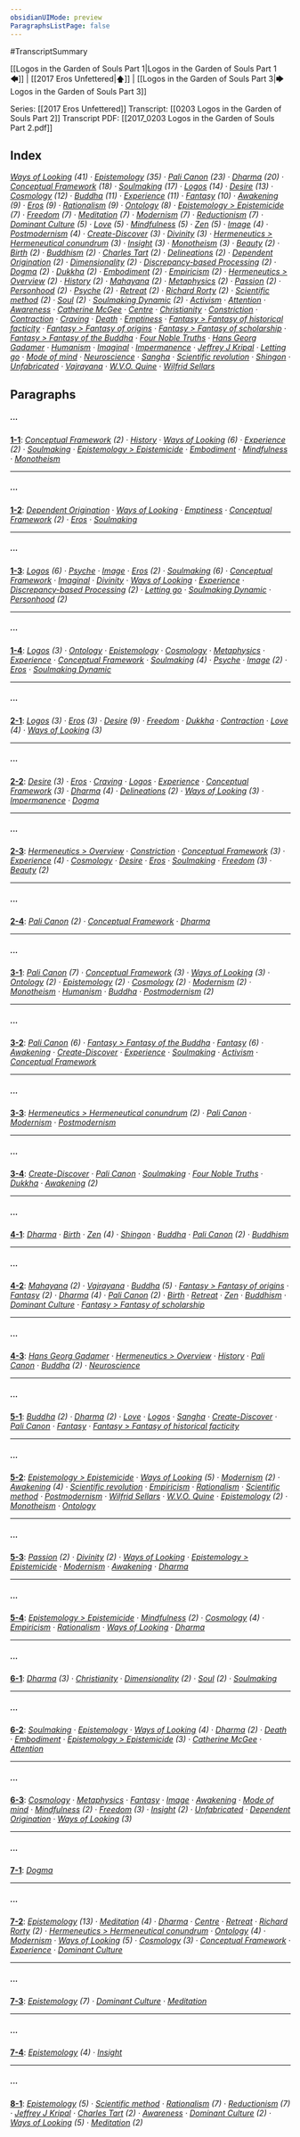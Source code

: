 ```yaml
---
obsidianUIMode: preview
ParagraphsListPage: false
---
```

#TranscriptSummary

[[Logos in the Garden of Souls Part 1|Logos in the Garden of Souls Part 1 🡄]] | [[2017 Eros Unfettered|🡅]] | [[Logos in the Garden of Souls Part 3|🡆 Logos in the Garden of Souls Part 3]]

Series: [[2017 Eros Unfettered]]
Transcript: [[0203 Logos in the Garden of Souls Part 2]]
Transcript PDF: [[2017_0203 Logos in the Garden of Souls Part 2.pdf]]

## Index
<span class="counts">_<a data-href="Ways of Looking" href="Ways+of+Looking" class="internal-link" target="_blank" rel="noopener">Ways of Looking</a> (41) · <a data-href="Epistemology" href="Epistemology" class="internal-link" target="_blank" rel="noopener">Epistemology</a> (35) · <a data-href="Pali Canon" href="Pali+Canon" class="internal-link" target="_blank" rel="noopener">Pali Canon</a> (23) · <a data-href="Dharma" href="Dharma" class="internal-link" target="_blank" rel="noopener">Dharma</a> (20) · <a data-href="Conceptual Framework" href="Conceptual+Framework" class="internal-link" target="_blank" rel="noopener">Conceptual Framework</a> (18) · <a data-href="Soulmaking" href="Soulmaking" class="internal-link" target="_blank" rel="noopener">Soulmaking</a> (17) · <a data-href="Logos" href="Logos" class="internal-link" target="_blank" rel="noopener">Logos</a> (14) · <a data-href="Desire" href="Desire" class="internal-link" target="_blank" rel="noopener">Desire</a> (13) · <a data-href="Cosmology" href="Cosmology" class="internal-link" target="_blank" rel="noopener">Cosmology</a> (12) · <a data-href="Buddha" href="Buddha" class="internal-link" target="_blank" rel="noopener">Buddha</a> (11) · <a data-href="Experience" href="Experience" class="internal-link" target="_blank" rel="noopener">Experience</a> (11) · <a data-href="Fantasy" href="Fantasy" class="internal-link" target="_blank" rel="noopener">Fantasy</a> (10) · <a data-href="Awakening" href="Awakening" class="internal-link" target="_blank" rel="noopener">Awakening</a> (9) · <a data-href="Eros" href="Eros" class="internal-link" target="_blank" rel="noopener">Eros</a> (9) · <a data-href="Rationalism" href="Rationalism" class="internal-link" target="_blank" rel="noopener">Rationalism</a> (9) · <a data-href="Ontology" href="Ontology" class="internal-link" target="_blank" rel="noopener">Ontology</a> (8) · <a data-href="Epistemology#Epistemicide" href="Epistemology#Epistemicide" class="internal-link" target="_blank" rel="noopener">Epistemology &gt; Epistemicide</a> (7) · <a data-href="Freedom" href="Freedom" class="internal-link" target="_blank" rel="noopener">Freedom</a> (7) · <a data-href="Meditation" href="Meditation" class="internal-link" target="_blank" rel="noopener">Meditation</a> (7) · <a data-href="Modernism" href="Modernism" class="internal-link" target="_blank" rel="noopener">Modernism</a> (7) · <a data-href="Reductionism" href="Reductionism" class="internal-link" target="_blank" rel="noopener">Reductionism</a> (7) · <a data-href="Dominant Culture" href="Dominant+Culture" class="internal-link" target="_blank" rel="noopener">Dominant Culture</a> (5) · <a data-href="Love" href="Love" class="internal-link" target="_blank" rel="noopener">Love</a> (5) · <a data-href="Mindfulness" href="Mindfulness" class="internal-link" target="_blank" rel="noopener">Mindfulness</a> (5) · <a data-href="Zen" href="Zen" class="internal-link" target="_blank" rel="noopener">Zen</a> (5) · <a data-href="Image" href="Image" class="internal-link" target="_blank" rel="noopener">Image</a> (4) · <a data-href="Postmodernism" href="Postmodernism" class="internal-link" target="_blank" rel="noopener">Postmodernism</a> (4) · <a data-href="Create-Discover" href="Create-Discover" class="internal-link" target="_blank" rel="noopener">Create-Discover</a> (3) · <a data-href="Divinity" href="Divinity" class="internal-link" target="_blank" rel="noopener">Divinity</a> (3) · <a data-href="Hermeneutics#Hermeneutical conundrum" href="Hermeneutics#Hermeneutical+conundrum" class="internal-link" target="_blank" rel="noopener">Hermeneutics &gt; Hermeneutical conundrum</a> (3) · <a data-href="Insight" href="Insight" class="internal-link" target="_blank" rel="noopener">Insight</a> (3) · <a data-href="Monotheism" href="Monotheism" class="internal-link" target="_blank" rel="noopener">Monotheism</a> (3) · <a data-href="Beauty" href="Beauty" class="internal-link" target="_blank" rel="noopener">Beauty</a> (2) · <a data-href="Birth" href="Birth" class="internal-link" target="_blank" rel="noopener">Birth</a> (2) · <a data-href="Buddhism" href="Buddhism" class="internal-link" target="_blank" rel="noopener">Buddhism</a> (2) · <a data-href="Charles Tart" href="Charles+Tart" class="internal-link" target="_blank" rel="noopener">Charles Tart</a> (2) · <a data-href="Delineations" href="Delineations" class="internal-link" target="_blank" rel="noopener">Delineations</a> (2) · <a data-href="Dependent Origination" href="Dependent+Origination" class="internal-link" target="_blank" rel="noopener">Dependent Origination</a> (2) · <a data-href="Dimensionality" href="Dimensionality" class="internal-link" target="_blank" rel="noopener">Dimensionality</a> (2) · <a data-href="Discrepancy-based Processing" href="Discrepancy-based+Processing" class="internal-link" target="_blank" rel="noopener">Discrepancy-based Processing</a> (2) · <a data-href="Dogma" href="Dogma" class="internal-link" target="_blank" rel="noopener">Dogma</a> (2) · <a data-href="Dukkha" href="Dukkha" class="internal-link" target="_blank" rel="noopener">Dukkha</a> (2) · <a data-href="Embodiment" href="Embodiment" class="internal-link" target="_blank" rel="noopener">Embodiment</a> (2) · <a data-href="Empiricism" href="Empiricism" class="internal-link" target="_blank" rel="noopener">Empiricism</a> (2) · <a data-href="Hermeneutics#Overview" href="Hermeneutics#Overview" class="internal-link" target="_blank" rel="noopener">Hermeneutics &gt; Overview</a> (2) · <a data-href="History" href="History" class="internal-link" target="_blank" rel="noopener">History</a> (2) · <a data-href="Mahayana" href="Mahayana" class="internal-link" target="_blank" rel="noopener">Mahayana</a> (2) · <a data-href="Metaphysics" href="Metaphysics" class="internal-link" target="_blank" rel="noopener">Metaphysics</a> (2) · <a data-href="Passion" href="Passion" class="internal-link" target="_blank" rel="noopener">Passion</a> (2) · <a data-href="Personhood" href="Personhood" class="internal-link" target="_blank" rel="noopener">Personhood</a> (2) · <a data-href="Psyche" href="Psyche" class="internal-link" target="_blank" rel="noopener">Psyche</a> (2) · <a data-href="Retreat" href="Retreat" class="internal-link" target="_blank" rel="noopener">Retreat</a> (2) · <a data-href="Richard Rorty" href="Richard+Rorty" class="internal-link" target="_blank" rel="noopener">Richard Rorty</a> (2) · <a data-href="Scientific method" href="Scientific+method" class="internal-link" target="_blank" rel="noopener">Scientific method</a> (2) · <a data-href="Soul" href="Soul" class="internal-link" target="_blank" rel="noopener">Soul</a> (2) · <a data-href="Soulmaking Dynamic" href="Soulmaking+Dynamic" class="internal-link" target="_blank" rel="noopener">Soulmaking Dynamic</a> (2) · <a data-href="Activism" href="Activism" class="internal-link" target="_blank" rel="noopener">Activism</a> · <a data-href="Attention" href="Attention" class="internal-link" target="_blank" rel="noopener">Attention</a> · <a data-href="Awareness" href="Awareness" class="internal-link" target="_blank" rel="noopener">Awareness</a> · <a data-href="Catherine McGee" href="Catherine+McGee" class="internal-link" target="_blank" rel="noopener">Catherine McGee</a> · <a data-href="Centre" href="Centre" class="internal-link" target="_blank" rel="noopener">Centre</a> · <a data-href="Christianity" href="Christianity" class="internal-link" target="_blank" rel="noopener">Christianity</a> · <a data-href="Constriction" href="Constriction" class="internal-link" target="_blank" rel="noopener">Constriction</a> · <a data-href="Contraction" href="Contraction" class="internal-link" target="_blank" rel="noopener">Contraction</a> · <a data-href="Craving" href="Craving" class="internal-link" target="_blank" rel="noopener">Craving</a> · <a data-href="Death" href="Death" class="internal-link" target="_blank" rel="noopener">Death</a> · <a data-href="Emptiness" href="Emptiness" class="internal-link" target="_blank" rel="noopener">Emptiness</a> · <a data-href="Fantasy#Fantasy of historical facticity" href="Fantasy#Fantasy+of+historical+facticity" class="internal-link" target="_blank" rel="noopener">Fantasy &gt; Fantasy of historical facticity</a> · <a data-href="Fantasy#Fantasy of origins" href="Fantasy#Fantasy+of+origins" class="internal-link" target="_blank" rel="noopener">Fantasy &gt; Fantasy of origins</a> · <a data-href="Fantasy#Fantasy of scholarship" href="Fantasy#Fantasy+of+scholarship" class="internal-link" target="_blank" rel="noopener">Fantasy &gt; Fantasy of scholarship</a> · <a data-href="Fantasy#Fantasy of the Buddha" href="Fantasy#Fantasy+of+the+Buddha" class="internal-link" target="_blank" rel="noopener">Fantasy &gt; Fantasy of the Buddha</a> · <a data-href="Four Noble Truths" href="Four+Noble+Truths" class="internal-link" target="_blank" rel="noopener">Four Noble Truths</a> · <a data-href="Hans Georg Gadamer" href="Hans+Georg+Gadamer" class="internal-link" target="_blank" rel="noopener">Hans Georg Gadamer</a> · <a data-href="Humanism" href="Humanism" class="internal-link" target="_blank" rel="noopener">Humanism</a> · <a data-href="Imaginal" href="Imaginal" class="internal-link" target="_blank" rel="noopener">Imaginal</a> · <a data-href="Impermanence" href="Impermanence" class="internal-link" target="_blank" rel="noopener">Impermanence</a> · <a data-href="Jeffrey J Kripal" href="Jeffrey+J+Kripal" class="internal-link" target="_blank" rel="noopener">Jeffrey J Kripal</a> · <a data-href="Letting go" href="Letting+go" class="internal-link" target="_blank" rel="noopener">Letting go</a> · <a data-href="Mode of mind" href="Mode+of+mind" class="internal-link" target="_blank" rel="noopener">Mode of mind</a> · <a data-href="Neuroscience" href="Neuroscience" class="internal-link" target="_blank" rel="noopener">Neuroscience</a> · <a data-href="Sangha" href="Sangha" class="internal-link" target="_blank" rel="noopener">Sangha</a> · <a data-href="Scientific revolution" href="Scientific+revolution" class="internal-link" target="_blank" rel="noopener">Scientific revolution</a> · <a data-href="Shingon" href="Shingon" class="internal-link" target="_blank" rel="noopener">Shingon</a> · <a data-href="Unfabricated" href="Unfabricated" class="internal-link" target="_blank" rel="noopener">Unfabricated</a> · <a data-href="Vajrayana" href="Vajrayana" class="internal-link" target="_blank" rel="noopener">Vajrayana</a> · <a data-href="W.V.O. Quine" href="W.V.O.+Quine" class="internal-link" target="_blank" rel="noopener">W.V.O. Quine</a> · <a data-href="Wilfrid Sellars" href="Wilfrid+Sellars" class="internal-link" target="_blank" rel="noopener">Wilfrid Sellars</a>_</span>
<br/>

## Paragraphs

##### ...
<span class="counts">**<a data-href="0203 Logos in the Garden of Souls Part 2#^1-1" href="0203+Logos+in+the+Garden+of+Souls+Part+2#^1-1" class="internal-link" target="_blank" rel="noopener">1-1</a>**: _<a data-href="Conceptual Framework" href="Conceptual+Framework" class="internal-link" target="_blank" rel="noopener">Conceptual Framework</a> (2) · <a data-href="History" href="History" class="internal-link" target="_blank" rel="noopener">History</a> · <a data-href="Ways of Looking" href="Ways+of+Looking" class="internal-link" target="_blank" rel="noopener">Ways of Looking</a> (6) · <a data-href="Experience" href="Experience" class="internal-link" target="_blank" rel="noopener">Experience</a> (2) · <a data-href="Soulmaking" href="Soulmaking" class="internal-link" target="_blank" rel="noopener">Soulmaking</a> · <a data-href="Epistemology#Epistemicide" href="Epistemology#Epistemicide" class="internal-link" target="_blank" rel="noopener">Epistemology &gt; Epistemicide</a> · <a data-href="Embodiment" href="Embodiment" class="internal-link" target="_blank" rel="noopener">Embodiment</a> · <a data-href="Mindfulness" href="Mindfulness" class="internal-link" target="_blank" rel="noopener">Mindfulness</a> · <a data-href="Monotheism" href="Monotheism" class="internal-link" target="_blank" rel="noopener">Monotheism</a>_</span>

---
##### ...
<span class="counts">**<a data-href="0203 Logos in the Garden of Souls Part 2#^1-2" href="0203+Logos+in+the+Garden+of+Souls+Part+2#^1-2" class="internal-link" target="_blank" rel="noopener">1-2</a>**: _<a data-href="Dependent Origination" href="Dependent+Origination" class="internal-link" target="_blank" rel="noopener">Dependent Origination</a> · <a data-href="Ways of Looking" href="Ways+of+Looking" class="internal-link" target="_blank" rel="noopener">Ways of Looking</a> · <a data-href="Emptiness" href="Emptiness" class="internal-link" target="_blank" rel="noopener">Emptiness</a> · <a data-href="Conceptual Framework" href="Conceptual+Framework" class="internal-link" target="_blank" rel="noopener">Conceptual Framework</a> (2) · <a data-href="Eros" href="Eros" class="internal-link" target="_blank" rel="noopener">Eros</a> · <a data-href="Soulmaking" href="Soulmaking" class="internal-link" target="_blank" rel="noopener">Soulmaking</a>_</span>

---
##### ...
<span class="counts">**<a data-href="0203 Logos in the Garden of Souls Part 2#^1-3" href="0203+Logos+in+the+Garden+of+Souls+Part+2#^1-3" class="internal-link" target="_blank" rel="noopener">1-3</a>**: _<a data-href="Logos" href="Logos" class="internal-link" target="_blank" rel="noopener">Logos</a> (6) · <a data-href="Psyche" href="Psyche" class="internal-link" target="_blank" rel="noopener">Psyche</a> · <a data-href="Image" href="Image" class="internal-link" target="_blank" rel="noopener">Image</a> · <a data-href="Eros" href="Eros" class="internal-link" target="_blank" rel="noopener">Eros</a> (2) · <a data-href="Soulmaking" href="Soulmaking" class="internal-link" target="_blank" rel="noopener">Soulmaking</a> (6) · <a data-href="Conceptual Framework" href="Conceptual+Framework" class="internal-link" target="_blank" rel="noopener">Conceptual Framework</a> · <a data-href="Imaginal" href="Imaginal" class="internal-link" target="_blank" rel="noopener">Imaginal</a> · <a data-href="Divinity" href="Divinity" class="internal-link" target="_blank" rel="noopener">Divinity</a> · <a data-href="Ways of Looking" href="Ways+of+Looking" class="internal-link" target="_blank" rel="noopener">Ways of Looking</a> · <a data-href="Experience" href="Experience" class="internal-link" target="_blank" rel="noopener">Experience</a> · <a data-href="Discrepancy-based Processing" href="Discrepancy-based+Processing" class="internal-link" target="_blank" rel="noopener">Discrepancy-based Processing</a> (2) · <a data-href="Letting go" href="Letting+go" class="internal-link" target="_blank" rel="noopener">Letting go</a> · <a data-href="Soulmaking Dynamic" href="Soulmaking+Dynamic" class="internal-link" target="_blank" rel="noopener">Soulmaking Dynamic</a> · <a data-href="Personhood" href="Personhood" class="internal-link" target="_blank" rel="noopener">Personhood</a> (2)_</span>

---
##### ...
<span class="counts">**<a data-href="0203 Logos in the Garden of Souls Part 2#^1-4" href="0203+Logos+in+the+Garden+of+Souls+Part+2#^1-4" class="internal-link" target="_blank" rel="noopener">1-4</a>**: _<a data-href="Logos" href="Logos" class="internal-link" target="_blank" rel="noopener">Logos</a> (3) · <a data-href="Ontology" href="Ontology" class="internal-link" target="_blank" rel="noopener">Ontology</a> · <a data-href="Epistemology" href="Epistemology" class="internal-link" target="_blank" rel="noopener">Epistemology</a> · <a data-href="Cosmology" href="Cosmology" class="internal-link" target="_blank" rel="noopener">Cosmology</a> · <a data-href="Metaphysics" href="Metaphysics" class="internal-link" target="_blank" rel="noopener">Metaphysics</a> · <a data-href="Experience" href="Experience" class="internal-link" target="_blank" rel="noopener">Experience</a> · <a data-href="Conceptual Framework" href="Conceptual+Framework" class="internal-link" target="_blank" rel="noopener">Conceptual Framework</a> · <a data-href="Soulmaking" href="Soulmaking" class="internal-link" target="_blank" rel="noopener">Soulmaking</a> (4) · <a data-href="Psyche" href="Psyche" class="internal-link" target="_blank" rel="noopener">Psyche</a> · <a data-href="Image" href="Image" class="internal-link" target="_blank" rel="noopener">Image</a> (2) · <a data-href="Eros" href="Eros" class="internal-link" target="_blank" rel="noopener">Eros</a> · <a data-href="Soulmaking Dynamic" href="Soulmaking+Dynamic" class="internal-link" target="_blank" rel="noopener">Soulmaking Dynamic</a>_</span>

---
##### ...
<span class="counts">**<a data-href="0203 Logos in the Garden of Souls Part 2#^2-1" href="0203+Logos+in+the+Garden+of+Souls+Part+2#^2-1" class="internal-link" target="_blank" rel="noopener">2-1</a>**: _<a data-href="Logos" href="Logos" class="internal-link" target="_blank" rel="noopener">Logos</a> (3) · <a data-href="Eros" href="Eros" class="internal-link" target="_blank" rel="noopener">Eros</a> (3) · <a data-href="Desire" href="Desire" class="internal-link" target="_blank" rel="noopener">Desire</a> (9) · <a data-href="Freedom" href="Freedom" class="internal-link" target="_blank" rel="noopener">Freedom</a> · <a data-href="Dukkha" href="Dukkha" class="internal-link" target="_blank" rel="noopener">Dukkha</a> · <a data-href="Contraction" href="Contraction" class="internal-link" target="_blank" rel="noopener">Contraction</a> · <a data-href="Love" href="Love" class="internal-link" target="_blank" rel="noopener">Love</a> (4) · <a data-href="Ways of Looking" href="Ways+of+Looking" class="internal-link" target="_blank" rel="noopener">Ways of Looking</a> (3)_</span>

---
##### ...
<span class="counts">**<a data-href="0203 Logos in the Garden of Souls Part 2#^2-2" href="0203+Logos+in+the+Garden+of+Souls+Part+2#^2-2" class="internal-link" target="_blank" rel="noopener">2-2</a>**: _<a data-href="Desire" href="Desire" class="internal-link" target="_blank" rel="noopener">Desire</a> (3) · <a data-href="Eros" href="Eros" class="internal-link" target="_blank" rel="noopener">Eros</a> · <a data-href="Craving" href="Craving" class="internal-link" target="_blank" rel="noopener">Craving</a> · <a data-href="Logos" href="Logos" class="internal-link" target="_blank" rel="noopener">Logos</a> · <a data-href="Experience" href="Experience" class="internal-link" target="_blank" rel="noopener">Experience</a> · <a data-href="Conceptual Framework" href="Conceptual+Framework" class="internal-link" target="_blank" rel="noopener">Conceptual Framework</a> (3) · <a data-href="Dharma" href="Dharma" class="internal-link" target="_blank" rel="noopener">Dharma</a> (4) · <a data-href="Delineations" href="Delineations" class="internal-link" target="_blank" rel="noopener">Delineations</a> (2) · <a data-href="Ways of Looking" href="Ways+of+Looking" class="internal-link" target="_blank" rel="noopener">Ways of Looking</a> (3) · <a data-href="Impermanence" href="Impermanence" class="internal-link" target="_blank" rel="noopener">Impermanence</a> · <a data-href="Dogma" href="Dogma" class="internal-link" target="_blank" rel="noopener">Dogma</a>_</span>

---
##### ...
<span class="counts">**<a data-href="0203 Logos in the Garden of Souls Part 2#^2-3" href="0203+Logos+in+the+Garden+of+Souls+Part+2#^2-3" class="internal-link" target="_blank" rel="noopener">2-3</a>**: _<a data-href="Hermeneutics#Overview" href="Hermeneutics#Overview" class="internal-link" target="_blank" rel="noopener">Hermeneutics &gt; Overview</a> · <a data-href="Constriction" href="Constriction" class="internal-link" target="_blank" rel="noopener">Constriction</a> · <a data-href="Conceptual Framework" href="Conceptual+Framework" class="internal-link" target="_blank" rel="noopener">Conceptual Framework</a> (3) · <a data-href="Experience" href="Experience" class="internal-link" target="_blank" rel="noopener">Experience</a> (4) · <a data-href="Cosmology" href="Cosmology" class="internal-link" target="_blank" rel="noopener">Cosmology</a> · <a data-href="Desire" href="Desire" class="internal-link" target="_blank" rel="noopener">Desire</a> · <a data-href="Eros" href="Eros" class="internal-link" target="_blank" rel="noopener">Eros</a> · <a data-href="Soulmaking" href="Soulmaking" class="internal-link" target="_blank" rel="noopener">Soulmaking</a> · <a data-href="Freedom" href="Freedom" class="internal-link" target="_blank" rel="noopener">Freedom</a> (3) · <a data-href="Beauty" href="Beauty" class="internal-link" target="_blank" rel="noopener">Beauty</a> (2)_</span>

---
##### ...
<span class="counts">**<a data-href="0203 Logos in the Garden of Souls Part 2#^2-4" href="0203+Logos+in+the+Garden+of+Souls+Part+2#^2-4" class="internal-link" target="_blank" rel="noopener">2-4</a>**: _<a data-href="Pali Canon" href="Pali+Canon" class="internal-link" target="_blank" rel="noopener">Pali Canon</a> (2) · <a data-href="Conceptual Framework" href="Conceptual+Framework" class="internal-link" target="_blank" rel="noopener">Conceptual Framework</a> · <a data-href="Dharma" href="Dharma" class="internal-link" target="_blank" rel="noopener">Dharma</a>_</span>

---
##### ...
<span class="counts">**<a data-href="0203 Logos in the Garden of Souls Part 2#^3-1" href="0203+Logos+in+the+Garden+of+Souls+Part+2#^3-1" class="internal-link" target="_blank" rel="noopener">3-1</a>**: _<a data-href="Pali Canon" href="Pali+Canon" class="internal-link" target="_blank" rel="noopener">Pali Canon</a> (7) · <a data-href="Conceptual Framework" href="Conceptual+Framework" class="internal-link" target="_blank" rel="noopener">Conceptual Framework</a> (3) · <a data-href="Ways of Looking" href="Ways+of+Looking" class="internal-link" target="_blank" rel="noopener">Ways of Looking</a> (3) · <a data-href="Ontology" href="Ontology" class="internal-link" target="_blank" rel="noopener">Ontology</a> (2) · <a data-href="Epistemology" href="Epistemology" class="internal-link" target="_blank" rel="noopener">Epistemology</a> (2) · <a data-href="Cosmology" href="Cosmology" class="internal-link" target="_blank" rel="noopener">Cosmology</a> (2) · <a data-href="Modernism" href="Modernism" class="internal-link" target="_blank" rel="noopener">Modernism</a> (2) · <a data-href="Monotheism" href="Monotheism" class="internal-link" target="_blank" rel="noopener">Monotheism</a> · <a data-href="Humanism" href="Humanism" class="internal-link" target="_blank" rel="noopener">Humanism</a> · <a data-href="Buddha" href="Buddha" class="internal-link" target="_blank" rel="noopener">Buddha</a> · <a data-href="Postmodernism" href="Postmodernism" class="internal-link" target="_blank" rel="noopener">Postmodernism</a> (2)_</span>

---
##### ...
<span class="counts">**<a data-href="0203 Logos in the Garden of Souls Part 2#^3-2" href="0203+Logos+in+the+Garden+of+Souls+Part+2#^3-2" class="internal-link" target="_blank" rel="noopener">3-2</a>**: _<a data-href="Pali Canon" href="Pali+Canon" class="internal-link" target="_blank" rel="noopener">Pali Canon</a> (6) · <a data-href="Fantasy#Fantasy of the Buddha" href="Fantasy#Fantasy+of+the+Buddha" class="internal-link" target="_blank" rel="noopener">Fantasy &gt; Fantasy of the Buddha</a> · <a data-href="Fantasy" href="Fantasy" class="internal-link" target="_blank" rel="noopener">Fantasy</a> (6) · <a data-href="Awakening" href="Awakening" class="internal-link" target="_blank" rel="noopener">Awakening</a> · <a data-href="Create-Discover" href="Create-Discover" class="internal-link" target="_blank" rel="noopener">Create-Discover</a> · <a data-href="Experience" href="Experience" class="internal-link" target="_blank" rel="noopener">Experience</a> · <a data-href="Soulmaking" href="Soulmaking" class="internal-link" target="_blank" rel="noopener">Soulmaking</a> · <a data-href="Activism" href="Activism" class="internal-link" target="_blank" rel="noopener">Activism</a> · <a data-href="Conceptual Framework" href="Conceptual+Framework" class="internal-link" target="_blank" rel="noopener">Conceptual Framework</a>_</span>

---
##### ...
<span class="counts">**<a data-href="0203 Logos in the Garden of Souls Part 2#^3-3" href="0203+Logos+in+the+Garden+of+Souls+Part+2#^3-3" class="internal-link" target="_blank" rel="noopener">3-3</a>**: _<a data-href="Hermeneutics#Hermeneutical conundrum" href="Hermeneutics#Hermeneutical+conundrum" class="internal-link" target="_blank" rel="noopener">Hermeneutics &gt; Hermeneutical conundrum</a> (2) · <a data-href="Pali Canon" href="Pali+Canon" class="internal-link" target="_blank" rel="noopener">Pali Canon</a> · <a data-href="Modernism" href="Modernism" class="internal-link" target="_blank" rel="noopener">Modernism</a> · <a data-href="Postmodernism" href="Postmodernism" class="internal-link" target="_blank" rel="noopener">Postmodernism</a>_</span>

---
##### ...
<span class="counts">**<a data-href="0203 Logos in the Garden of Souls Part 2#^3-4" href="0203+Logos+in+the+Garden+of+Souls+Part+2#^3-4" class="internal-link" target="_blank" rel="noopener">3-4</a>**: _<a data-href="Create-Discover" href="Create-Discover" class="internal-link" target="_blank" rel="noopener">Create-Discover</a> · <a data-href="Pali Canon" href="Pali+Canon" class="internal-link" target="_blank" rel="noopener">Pali Canon</a> · <a data-href="Soulmaking" href="Soulmaking" class="internal-link" target="_blank" rel="noopener">Soulmaking</a> · <a data-href="Four Noble Truths" href="Four+Noble+Truths" class="internal-link" target="_blank" rel="noopener">Four Noble Truths</a> · <a data-href="Dukkha" href="Dukkha" class="internal-link" target="_blank" rel="noopener">Dukkha</a> · <a data-href="Awakening" href="Awakening" class="internal-link" target="_blank" rel="noopener">Awakening</a> (2)_</span>

---
##### ...
<span class="counts">**<a data-href="0203 Logos in the Garden of Souls Part 2#^4-1" href="0203+Logos+in+the+Garden+of+Souls+Part+2#^4-1" class="internal-link" target="_blank" rel="noopener">4-1</a>**: _<a data-href="Dharma" href="Dharma" class="internal-link" target="_blank" rel="noopener">Dharma</a> · <a data-href="Birth" href="Birth" class="internal-link" target="_blank" rel="noopener">Birth</a> · <a data-href="Zen" href="Zen" class="internal-link" target="_blank" rel="noopener">Zen</a> (4) · <a data-href="Shingon" href="Shingon" class="internal-link" target="_blank" rel="noopener">Shingon</a> · <a data-href="Buddha" href="Buddha" class="internal-link" target="_blank" rel="noopener">Buddha</a> · <a data-href="Pali Canon" href="Pali+Canon" class="internal-link" target="_blank" rel="noopener">Pali Canon</a> (2) · <a data-href="Buddhism" href="Buddhism" class="internal-link" target="_blank" rel="noopener">Buddhism</a>_</span>

---
##### ...
<span class="counts">**<a data-href="0203 Logos in the Garden of Souls Part 2#^4-2" href="0203+Logos+in+the+Garden+of+Souls+Part+2#^4-2" class="internal-link" target="_blank" rel="noopener">4-2</a>**: _<a data-href="Mahayana" href="Mahayana" class="internal-link" target="_blank" rel="noopener">Mahayana</a> (2) · <a data-href="Vajrayana" href="Vajrayana" class="internal-link" target="_blank" rel="noopener">Vajrayana</a> · <a data-href="Buddha" href="Buddha" class="internal-link" target="_blank" rel="noopener">Buddha</a> (5) · <a data-href="Fantasy#Fantasy of origins" href="Fantasy#Fantasy+of+origins" class="internal-link" target="_blank" rel="noopener">Fantasy &gt; Fantasy of origins</a> · <a data-href="Fantasy" href="Fantasy" class="internal-link" target="_blank" rel="noopener">Fantasy</a> (2) · <a data-href="Dharma" href="Dharma" class="internal-link" target="_blank" rel="noopener">Dharma</a> (4) · <a data-href="Pali Canon" href="Pali+Canon" class="internal-link" target="_blank" rel="noopener">Pali Canon</a> (2) · <a data-href="Birth" href="Birth" class="internal-link" target="_blank" rel="noopener">Birth</a> · <a data-href="Retreat" href="Retreat" class="internal-link" target="_blank" rel="noopener">Retreat</a> · <a data-href="Zen" href="Zen" class="internal-link" target="_blank" rel="noopener">Zen</a> · <a data-href="Buddhism" href="Buddhism" class="internal-link" target="_blank" rel="noopener">Buddhism</a> · <a data-href="Dominant Culture" href="Dominant+Culture" class="internal-link" target="_blank" rel="noopener">Dominant Culture</a> · <a data-href="Fantasy#Fantasy of scholarship" href="Fantasy#Fantasy+of+scholarship" class="internal-link" target="_blank" rel="noopener">Fantasy &gt; Fantasy of scholarship</a>_</span>

---
##### ...
<span class="counts">**<a data-href="0203 Logos in the Garden of Souls Part 2#^4-3" href="0203+Logos+in+the+Garden+of+Souls+Part+2#^4-3" class="internal-link" target="_blank" rel="noopener">4-3</a>**: _<a data-href="Hans Georg Gadamer" href="Hans+Georg+Gadamer" class="internal-link" target="_blank" rel="noopener">Hans Georg Gadamer</a> · <a data-href="Hermeneutics#Overview" href="Hermeneutics#Overview" class="internal-link" target="_blank" rel="noopener">Hermeneutics &gt; Overview</a> · <a data-href="History" href="History" class="internal-link" target="_blank" rel="noopener">History</a> · <a data-href="Pali Canon" href="Pali+Canon" class="internal-link" target="_blank" rel="noopener">Pali Canon</a> · <a data-href="Buddha" href="Buddha" class="internal-link" target="_blank" rel="noopener">Buddha</a> (2) · <a data-href="Neuroscience" href="Neuroscience" class="internal-link" target="_blank" rel="noopener">Neuroscience</a>_</span>

---
##### ...
<span class="counts">**<a data-href="0203 Logos in the Garden of Souls Part 2#^5-1" href="0203+Logos+in+the+Garden+of+Souls+Part+2#^5-1" class="internal-link" target="_blank" rel="noopener">5-1</a>**: _<a data-href="Buddha" href="Buddha" class="internal-link" target="_blank" rel="noopener">Buddha</a> (2) · <a data-href="Dharma" href="Dharma" class="internal-link" target="_blank" rel="noopener">Dharma</a> (2) · <a data-href="Love" href="Love" class="internal-link" target="_blank" rel="noopener">Love</a> · <a data-href="Logos" href="Logos" class="internal-link" target="_blank" rel="noopener">Logos</a> · <a data-href="Sangha" href="Sangha" class="internal-link" target="_blank" rel="noopener">Sangha</a> · <a data-href="Create-Discover" href="Create-Discover" class="internal-link" target="_blank" rel="noopener">Create-Discover</a> · <a data-href="Pali Canon" href="Pali+Canon" class="internal-link" target="_blank" rel="noopener">Pali Canon</a> · <a data-href="Fantasy" href="Fantasy" class="internal-link" target="_blank" rel="noopener">Fantasy</a> · <a data-href="Fantasy#Fantasy of historical facticity" href="Fantasy#Fantasy+of+historical+facticity" class="internal-link" target="_blank" rel="noopener">Fantasy &gt; Fantasy of historical facticity</a>_</span>

---
##### ...
<span class="counts">**<a data-href="0203 Logos in the Garden of Souls Part 2#^5-2" href="0203+Logos+in+the+Garden+of+Souls+Part+2#^5-2" class="internal-link" target="_blank" rel="noopener">5-2</a>**: _<a data-href="Epistemology#Epistemicide" href="Epistemology#Epistemicide" class="internal-link" target="_blank" rel="noopener">Epistemology &gt; Epistemicide</a> · <a data-href="Ways of Looking" href="Ways+of+Looking" class="internal-link" target="_blank" rel="noopener">Ways of Looking</a> (5) · <a data-href="Modernism" href="Modernism" class="internal-link" target="_blank" rel="noopener">Modernism</a> (2) · <a data-href="Awakening" href="Awakening" class="internal-link" target="_blank" rel="noopener">Awakening</a> (4) · <a data-href="Scientific revolution" href="Scientific+revolution" class="internal-link" target="_blank" rel="noopener">Scientific revolution</a> · <a data-href="Empiricism" href="Empiricism" class="internal-link" target="_blank" rel="noopener">Empiricism</a> · <a data-href="Rationalism" href="Rationalism" class="internal-link" target="_blank" rel="noopener">Rationalism</a> · <a data-href="Scientific method" href="Scientific+method" class="internal-link" target="_blank" rel="noopener">Scientific method</a> · <a data-href="Postmodernism" href="Postmodernism" class="internal-link" target="_blank" rel="noopener">Postmodernism</a> · <a data-href="Wilfrid Sellars" href="Wilfrid+Sellars" class="internal-link" target="_blank" rel="noopener">Wilfrid Sellars</a> · <a data-href="W.V.O. Quine" href="W.V.O.+Quine" class="internal-link" target="_blank" rel="noopener">W.V.O. Quine</a> · <a data-href="Epistemology" href="Epistemology" class="internal-link" target="_blank" rel="noopener">Epistemology</a> (2) · <a data-href="Monotheism" href="Monotheism" class="internal-link" target="_blank" rel="noopener">Monotheism</a> · <a data-href="Ontology" href="Ontology" class="internal-link" target="_blank" rel="noopener">Ontology</a>_</span>

---
##### ...
<span class="counts">**<a data-href="0203 Logos in the Garden of Souls Part 2#^5-3" href="0203+Logos+in+the+Garden+of+Souls+Part+2#^5-3" class="internal-link" target="_blank" rel="noopener">5-3</a>**: _<a data-href="Passion" href="Passion" class="internal-link" target="_blank" rel="noopener">Passion</a> (2) · <a data-href="Divinity" href="Divinity" class="internal-link" target="_blank" rel="noopener">Divinity</a> (2) · <a data-href="Ways of Looking" href="Ways+of+Looking" class="internal-link" target="_blank" rel="noopener">Ways of Looking</a> · <a data-href="Epistemology#Epistemicide" href="Epistemology#Epistemicide" class="internal-link" target="_blank" rel="noopener">Epistemology &gt; Epistemicide</a> · <a data-href="Modernism" href="Modernism" class="internal-link" target="_blank" rel="noopener">Modernism</a> · <a data-href="Awakening" href="Awakening" class="internal-link" target="_blank" rel="noopener">Awakening</a> · <a data-href="Dharma" href="Dharma" class="internal-link" target="_blank" rel="noopener">Dharma</a>_</span>

---
##### ...
<span class="counts">**<a data-href="0203 Logos in the Garden of Souls Part 2#^5-4" href="0203+Logos+in+the+Garden+of+Souls+Part+2#^5-4" class="internal-link" target="_blank" rel="noopener">5-4</a>**: _<a data-href="Epistemology#Epistemicide" href="Epistemology#Epistemicide" class="internal-link" target="_blank" rel="noopener">Epistemology &gt; Epistemicide</a> · <a data-href="Mindfulness" href="Mindfulness" class="internal-link" target="_blank" rel="noopener">Mindfulness</a> (2) · <a data-href="Cosmology" href="Cosmology" class="internal-link" target="_blank" rel="noopener">Cosmology</a> (4) · <a data-href="Empiricism" href="Empiricism" class="internal-link" target="_blank" rel="noopener">Empiricism</a> · <a data-href="Rationalism" href="Rationalism" class="internal-link" target="_blank" rel="noopener">Rationalism</a> · <a data-href="Ways of Looking" href="Ways+of+Looking" class="internal-link" target="_blank" rel="noopener">Ways of Looking</a> · <a data-href="Dharma" href="Dharma" class="internal-link" target="_blank" rel="noopener">Dharma</a>_</span>

---
##### ...
<span class="counts">**<a data-href="0203 Logos in the Garden of Souls Part 2#^6-1" href="0203+Logos+in+the+Garden+of+Souls+Part+2#^6-1" class="internal-link" target="_blank" rel="noopener">6-1</a>**: _<a data-href="Dharma" href="Dharma" class="internal-link" target="_blank" rel="noopener">Dharma</a> (3) · <a data-href="Christianity" href="Christianity" class="internal-link" target="_blank" rel="noopener">Christianity</a> · <a data-href="Dimensionality" href="Dimensionality" class="internal-link" target="_blank" rel="noopener">Dimensionality</a> (2) · <a data-href="Soul" href="Soul" class="internal-link" target="_blank" rel="noopener">Soul</a> (2) · <a data-href="Soulmaking" href="Soulmaking" class="internal-link" target="_blank" rel="noopener">Soulmaking</a>_</span>

---
##### ...
<span class="counts">**<a data-href="0203 Logos in the Garden of Souls Part 2#^6-2" href="0203+Logos+in+the+Garden+of+Souls+Part+2#^6-2" class="internal-link" target="_blank" rel="noopener">6-2</a>**: _<a data-href="Soulmaking" href="Soulmaking" class="internal-link" target="_blank" rel="noopener">Soulmaking</a> · <a data-href="Epistemology" href="Epistemology" class="internal-link" target="_blank" rel="noopener">Epistemology</a> · <a data-href="Ways of Looking" href="Ways+of+Looking" class="internal-link" target="_blank" rel="noopener">Ways of Looking</a> (4) · <a data-href="Dharma" href="Dharma" class="internal-link" target="_blank" rel="noopener">Dharma</a> (2) · <a data-href="Death" href="Death" class="internal-link" target="_blank" rel="noopener">Death</a> · <a data-href="Embodiment" href="Embodiment" class="internal-link" target="_blank" rel="noopener">Embodiment</a> · <a data-href="Epistemology#Epistemicide" href="Epistemology#Epistemicide" class="internal-link" target="_blank" rel="noopener">Epistemology &gt; Epistemicide</a> (3) · <a data-href="Catherine McGee" href="Catherine+McGee" class="internal-link" target="_blank" rel="noopener">Catherine McGee</a> · <a data-href="Attention" href="Attention" class="internal-link" target="_blank" rel="noopener">Attention</a>_</span>

---
##### ...
<span class="counts">**<a data-href="0203 Logos in the Garden of Souls Part 2#^6-3" href="0203+Logos+in+the+Garden+of+Souls+Part+2#^6-3" class="internal-link" target="_blank" rel="noopener">6-3</a>**: _<a data-href="Cosmology" href="Cosmology" class="internal-link" target="_blank" rel="noopener">Cosmology</a> · <a data-href="Metaphysics" href="Metaphysics" class="internal-link" target="_blank" rel="noopener">Metaphysics</a> · <a data-href="Fantasy" href="Fantasy" class="internal-link" target="_blank" rel="noopener">Fantasy</a> · <a data-href="Image" href="Image" class="internal-link" target="_blank" rel="noopener">Image</a> · <a data-href="Awakening" href="Awakening" class="internal-link" target="_blank" rel="noopener">Awakening</a> · <a data-href="Mode of mind" href="Mode+of+mind" class="internal-link" target="_blank" rel="noopener">Mode of mind</a> · <a data-href="Mindfulness" href="Mindfulness" class="internal-link" target="_blank" rel="noopener">Mindfulness</a> (2) · <a data-href="Freedom" href="Freedom" class="internal-link" target="_blank" rel="noopener">Freedom</a> (3) · <a data-href="Insight" href="Insight" class="internal-link" target="_blank" rel="noopener">Insight</a> (2) · <a data-href="Unfabricated" href="Unfabricated" class="internal-link" target="_blank" rel="noopener">Unfabricated</a> · <a data-href="Dependent Origination" href="Dependent+Origination" class="internal-link" target="_blank" rel="noopener">Dependent Origination</a> · <a data-href="Ways of Looking" href="Ways+of+Looking" class="internal-link" target="_blank" rel="noopener">Ways of Looking</a> (3)_</span>

---
##### ...
<span class="counts">**<a data-href="0203 Logos in the Garden of Souls Part 2#^7-1" href="0203+Logos+in+the+Garden+of+Souls+Part+2#^7-1" class="internal-link" target="_blank" rel="noopener">7-1</a>**: _<a data-href="Dogma" href="Dogma" class="internal-link" target="_blank" rel="noopener">Dogma</a>_</span>

---
##### ...
<span class="counts">**<a data-href="0203 Logos in the Garden of Souls Part 2#^7-2" href="0203+Logos+in+the+Garden+of+Souls+Part+2#^7-2" class="internal-link" target="_blank" rel="noopener">7-2</a>**: _<a data-href="Epistemology" href="Epistemology" class="internal-link" target="_blank" rel="noopener">Epistemology</a> (13) · <a data-href="Meditation" href="Meditation" class="internal-link" target="_blank" rel="noopener">Meditation</a> (4) · <a data-href="Dharma" href="Dharma" class="internal-link" target="_blank" rel="noopener">Dharma</a> · <a data-href="Centre" href="Centre" class="internal-link" target="_blank" rel="noopener">Centre</a> · <a data-href="Retreat" href="Retreat" class="internal-link" target="_blank" rel="noopener">Retreat</a> · <a data-href="Richard Rorty" href="Richard+Rorty" class="internal-link" target="_blank" rel="noopener">Richard Rorty</a> (2) · <a data-href="Hermeneutics#Hermeneutical conundrum" href="Hermeneutics#Hermeneutical+conundrum" class="internal-link" target="_blank" rel="noopener">Hermeneutics &gt; Hermeneutical conundrum</a> · <a data-href="Ontology" href="Ontology" class="internal-link" target="_blank" rel="noopener">Ontology</a> (4) · <a data-href="Modernism" href="Modernism" class="internal-link" target="_blank" rel="noopener">Modernism</a> · <a data-href="Ways of Looking" href="Ways+of+Looking" class="internal-link" target="_blank" rel="noopener">Ways of Looking</a> (5) · <a data-href="Cosmology" href="Cosmology" class="internal-link" target="_blank" rel="noopener">Cosmology</a> (3) · <a data-href="Conceptual Framework" href="Conceptual+Framework" class="internal-link" target="_blank" rel="noopener">Conceptual Framework</a> · <a data-href="Experience" href="Experience" class="internal-link" target="_blank" rel="noopener">Experience</a> · <a data-href="Dominant Culture" href="Dominant+Culture" class="internal-link" target="_blank" rel="noopener">Dominant Culture</a>_</span>

---
##### ...
<span class="counts">**<a data-href="0203 Logos in the Garden of Souls Part 2#^7-3" href="0203+Logos+in+the+Garden+of+Souls+Part+2#^7-3" class="internal-link" target="_blank" rel="noopener">7-3</a>**: _<a data-href="Epistemology" href="Epistemology" class="internal-link" target="_blank" rel="noopener">Epistemology</a> (7) · <a data-href="Dominant Culture" href="Dominant+Culture" class="internal-link" target="_blank" rel="noopener">Dominant Culture</a> · <a data-href="Meditation" href="Meditation" class="internal-link" target="_blank" rel="noopener">Meditation</a>_</span>

---
##### ...
<span class="counts">**<a data-href="0203 Logos in the Garden of Souls Part 2#^7-4" href="0203+Logos+in+the+Garden+of+Souls+Part+2#^7-4" class="internal-link" target="_blank" rel="noopener">7-4</a>**: _<a data-href="Epistemology" href="Epistemology" class="internal-link" target="_blank" rel="noopener">Epistemology</a> (4) · <a data-href="Insight" href="Insight" class="internal-link" target="_blank" rel="noopener">Insight</a>_</span>

---
##### ...
<span class="counts">**<a data-href="0203 Logos in the Garden of Souls Part 2#^8-1" href="0203+Logos+in+the+Garden+of+Souls+Part+2#^8-1" class="internal-link" target="_blank" rel="noopener">8-1</a>**: _<a data-href="Epistemology" href="Epistemology" class="internal-link" target="_blank" rel="noopener">Epistemology</a> (5) · <a data-href="Scientific method" href="Scientific+method" class="internal-link" target="_blank" rel="noopener">Scientific method</a> · <a data-href="Rationalism" href="Rationalism" class="internal-link" target="_blank" rel="noopener">Rationalism</a> (7) · <a data-href="Reductionism" href="Reductionism" class="internal-link" target="_blank" rel="noopener">Reductionism</a> (7) · <a data-href="Jeffrey J Kripal" href="Jeffrey+J+Kripal" class="internal-link" target="_blank" rel="noopener">Jeffrey J Kripal</a> · <a data-href="Charles Tart" href="Charles+Tart" class="internal-link" target="_blank" rel="noopener">Charles Tart</a> (2) · <a data-href="Awareness" href="Awareness" class="internal-link" target="_blank" rel="noopener">Awareness</a> · <a data-href="Dominant Culture" href="Dominant+Culture" class="internal-link" target="_blank" rel="noopener">Dominant Culture</a> (2) · <a data-href="Ways of Looking" href="Ways+of+Looking" class="internal-link" target="_blank" rel="noopener">Ways of Looking</a> (5) · <a data-href="Meditation" href="Meditation" class="internal-link" target="_blank" rel="noopener">Meditation</a> (2)_</span>
